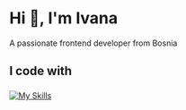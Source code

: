 <h1 align="left">Hi 👋, I'm Ivana</h1>
<p align="left">A passionate frontend developer from Bosnia</p>

###

<h2 align="left">I code with</h2>

###

[![My Skills](https://skillicons.dev/icons?i=html,css,js,react,nextjs,tailwind)](https://skillicons.dev)


